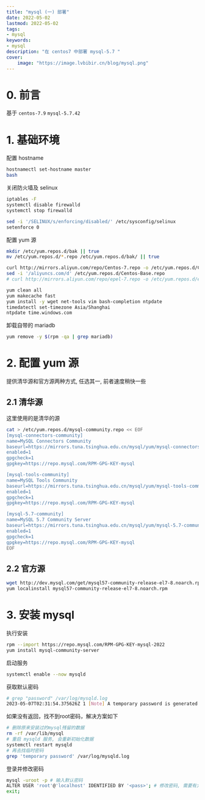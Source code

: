 ```yaml
---
title: "mysql (一) 部署" 
date: 2022-05-02
lastmod: 2022-05-02
tags: 
- mysql
keywords:
- mysql
description: "在 centos7 中部署 mysql-5.7 " 
cover:
    image: "https://image.lvbibir.cn/blog/mysql.png" 
---
```


# 0. 前言

基于 `centos-7.9` `mysql-5.7.42`

# 1. 基础环境

配置 hostname

```bash
hostnamectl set-hostname master
bash
```

关闭防火墙及 selinux

```bash
iptables -F
systemctl disable firewalld
systemctl stop firewalld

sed -i '/SELINUX/s/enforcing/disabled/' /etc/sysconfig/selinux
setenforce 0
```

配置 yum 源

```bash
mkdir /etc/yum.repos.d/bak || true
mv /etc/yum.repos.d/*.repo /etc/yum.repos.d/bak/ || true

curl http://mirrors.aliyun.com/repo/Centos-7.repo -o /etc/yum.repos.d/Centos-Base.repo
sed -i '/aliyuncs.com/d' /etc/yum.repos.d/Centos-Base.repo
# curl http://mirrors.aliyun.com/repo/epel-7.repo -o /etc/yum.repos.d/epel.repo

yum clean all
yum makecache fast
yum install -y wget net-tools vim bash-completion ntpdate
timedatectl set-timezone Asia/Shanghai
ntpdate time.windows.com
```

卸载自带的 mariadb

```bash
yum remove -y $(rpm -qa | grep mariadb)
```

# 2. 配置 yum 源

提供清华源和官方源两种方式, 任选其一, 前者速度稍快一些

## 2.1 清华源

这里使用的是清华的源

```bash
cat > /etc/yum.repos.d/mysql-community.repo << EOF
[mysql-connectors-community]
name=MySQL Connectors Community
baseurl=https://mirrors.tuna.tsinghua.edu.cn/mysql/yum/mysql-connectors-community-el7-\$basearch/
enabled=1
gpgcheck=1
gpgkey=https://repo.mysql.com/RPM-GPG-KEY-mysql

[mysql-tools-community]
name=MySQL Tools Community
baseurl=https://mirrors.tuna.tsinghua.edu.cn/mysql/yum/mysql-tools-community-el7-\$basearch/
enabled=1
gpgcheck=1
gpgkey=https://repo.mysql.com/RPM-GPG-KEY-mysql

[mysql-5.7-community]
name=MySQL 5.7 Community Server
baseurl=https://mirrors.tuna.tsinghua.edu.cn/mysql/yum/mysql-5.7-community-el7-\$basearch/
enabled=1
gpgcheck=1
gpgkey=https://repo.mysql.com/RPM-GPG-KEY-mysql
EOF
```

## 2.2 官方源

```bash
wget http://dev.mysql.com/get/mysql57-community-release-el7-8.noarch.rpm
yum localinstall mysql57-community-release-el7-8.noarch.rpm
```

# 3. 安装 mysql

执行安装

```bash
rpm --import https://repo.mysql.com/RPM-GPG-KEY-mysql-2022
yum install mysql-community-server
```

启动服务

```bash
systemctl enable --now mysqld
```

获取默认密码

```bash
# grep "password" /var/log/mysqld.log
2023-05-07T02:31:54.375626Z 1 [Note] A temporary password is generated for root@localhost: QZFuIayXk0:l
```

如果没有返回，找不到root密码，解决方案如下

```bash
# 删除原来安装过的mysql残留的数据
rm -rf /var/lib/mysql
# 重启 mysqld 服务, 会重新初始化数据
systemctl restart mysqld
# 再去找临时密码
grep 'temporary password' /var/log/mysqld.log
```

登录并修改密码

```bash
mysql -uroot -p # 输入默认密码
ALTER USER 'root'@'localhost' IDENTIFIED BY '<pass>'; # 修改密码, 需要有大小写和特殊符号
exit;
```


